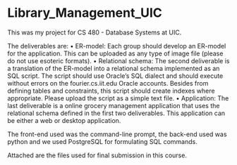 # Library_Management_UIC

This was my project for CS 480 - Database Systems at UIC. 

The deliverables are:
• ER-model: Each group should develop an ER-model for the application. This can be uploaded as any type of image file
(please do not use esoteric formats).
• Relational schema: The second deliverable is a translation of the ER-model into a relational schema implemented as
an SQL script. The script should use Oracle’s SQL dialect and should execute without errors on the fourier.cs.iit.edu
Oracle accounts. Besides from defining tables and constraints, this script should create indexes where appropriate. Please
upload the script as a simple text file.
• Application: The last deliverable is a online grocery management application that uses the relational schema defined in
the first two deliverables. This application can be either a web or desktop application.


The front-end used was the command-line prompt, the back-end used was python and we used PostgreSQL for formulating SQL commands. 

Attached are the files used for final submission in this course.
